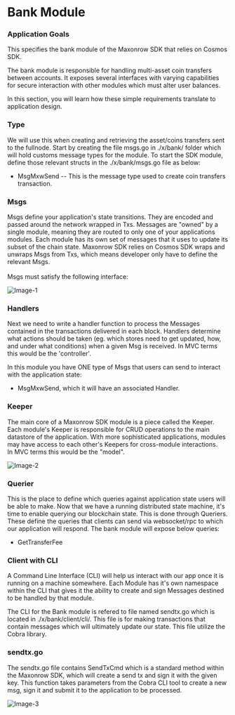 # Bank Module

### Application Goals

This specifies the bank module of the Maxonrow SDK that relies on Cosmos SDK.

The bank module is responsible for handling multi-asset coin transfers between accounts. It exposes several interfaces with varying capabilities for secure interaction with other modules which must alter user balances.

In this section, you will learn how these simple requirements translate to application design.

### Type

We will use this when creating and retrieving the asset/coins transfers sent to the fullnode. 
Start by creating the file msgs.go in ./x/bank/ folder which will hold customs message types for the module.
To start the SDK module, define those relevant structs in the ./x/bank/msgs.go file as below:

* MsgMxwSend
-- This is the message type used to create coin transfers transaction. 


### Msgs

Msgs define your application's state transitions. They are encoded and passed around the network wrapped in Txs. 
Messages are "owned" by a single module, meaning they are routed to only one of your applications modules. 
Each module has its own set of messages that it uses to update its subset of the chain state. 
Maxonrow SDK relies on Cosmos SDK wraps and unwraps Msgs from Txs, which means developer only have to define the relevant Msgs. <br/><br/>
Msgs must satisfy the following interface:

![Image-1](../../pic/node_cli_bank-01.png)  


### Handlers

Next we need to write a handler function to process the Messages contained in the transactions delivered in each block. Handlers determine what actions should be taken (eg. which stores need to get updated, how, and under what conditions) when a given Msg is received. In MVC terms this would be the 'controller'.

In this module you have ONE type of Msgs that users can send to interact with the application state: 

* MsgMxwSend, which it will have an associated Handler.


### Keeper

The main core of a Maxonrow SDK module is a piece called the Keeper. 
Each module's Keeper is responsible for CRUD operations to the main datastore of the application. 
With more sophisticated applications, modules may have access to each other's Keepers 
for cross-module interactions. <br/>In MVC terms this would be the "model". 

![Image-2](../../pic/node_cli_bank-02.png)  


### Querier

This is the place to define which queries against application state users will be able to make. 
Now that we have a running distributed state machine, 
it's time to enable querying our blockchain state. This is done through Queriers. 
These define the queries that clients can send via websocket/rpc to which our application will respond. 
The bank module will expose below queries:

* GetTransferFee

### Client with CLI
A Command Line Interface (CLI) will help us interact with our app once it is running on a machine somewhere. Each Module has it's own namespace within the CLI that gives it the ability to create and sign Messages destined to be handled by that module. 

The CLI for the Bank module is refered to file named sendtx.go which is located in ./x/bank/client/cli/. This file is for making transactions that contain messages which will ultimately update our state. This file utilize the Cobra library.


### sendtx.go
The sendtx.go file contains SendTxCmd which is a standard method within the Maxonrow SDK, which will create a send tx and sign it with the given key.
This function takes parameters from the Cobra CLI tool to create a new msg, sign it and submit it to the application to be processed. 

![Image-3](../../pic/node_cli_bank-03.png)  
